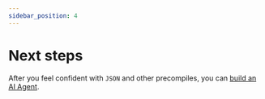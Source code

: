 ```yaml
---
sidebar_position: 4
---
```


# Next steps

After you feel confident with `JSON` and other precompiles, you can [build an AI Agent](/build-an-agent/introduction).
